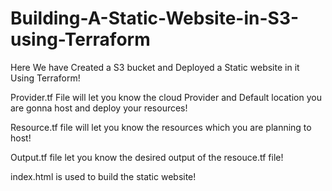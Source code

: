 # Building-A-Static-Website-in-S3-using-Terraform


Here We have Created a S3 bucket and Deployed a Static website in it Using Terraform!

Provider.tf File will let you know the cloud Provider and Default location you are gonna host and deploy your resources!

Resource.tf file will let you know the resources which you are planning to host!

Output.tf file let you know the desired output of the resouce.tf file!

index.html is used to build the static website!
